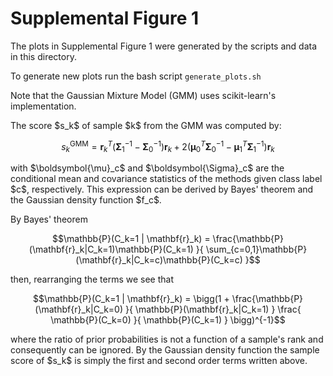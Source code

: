 # Supplemental Figure 1

The plots in Supplemental Figure 1 were generated by the scripts and
data in this directory.

To generate new plots run the bash script
`generate_plots.sh`

Note that the Gaussian Mixture Model (GMM) uses scikit-learn's
implementation.

The score \$s_k\$ of sample \$k\$ from the GMM was computed by:

```math
s_k^{\text{GMM}} =
\mathbf{r}_k^T
    \bigg(\boldsymbol{\Sigma}^{-1}_1 - \boldsymbol{\Sigma}^{-1}_0\bigg)
    \mathbf{r}_k
+ 2 \bigg(\boldsymbol{\mu}_0^T\boldsymbol{\Sigma}^{-1}_0
    - \boldsymbol{\mu}_1^T\boldsymbol{\Sigma}^{-1}_1\bigg) \mathbf{r}_k
```

with \$\boldsymbol{\mu}_c\$ and \$\boldsymbol{\Sigma}_c\$ are
the conditional mean and covariance statistics of the methods given class label
\$c\$, respectively.
This expression can be derived by Bayes' theorem and the Gaussian density function 
\$f_c\$.

By Bayes' theorem

```math
\mathbb{P}(C_k=1 | \mathbf{r}_k) = \frac{\mathbb{P}(\mathbf{r}_k|C_k=1)\mathbb{P}(C_k=1)
}{
\sum_{c=0,1}\mathbb{P}(\mathbf{r}_k|C_k=c)\mathbb{P}(C_k=c)
}
```

then, rearranging the terms we see that

```math
\mathbb{P}(C_k=1 | \mathbf{r}_k) = \bigg(1 + 
\frac{\mathbb{P}(\mathbf{r}_k|C_k=0)
}{
\mathbb{P}(\mathbf{r}_k|C_k=1)
}
\frac{
\mathbb{P}(C_k=0)
}{
\mathbb{P}(C_k=1)
}
\bigg)^{-1}
```
where the ratio of prior probabilities is not a function of a sample's 
rank and consequently can be ignored.  By the Gaussian density function
the sample score of \$s_k\$ is simply the first and second order terms written above.

